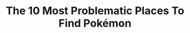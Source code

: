 ---
cat: articles
cat2: satire
title: The 10 Most Problematic Places To Find Pokémon
link: http://www.breitbart.com/tech/2016/07/14/the-10-most-problematic-places-to-find-pokemon/
---